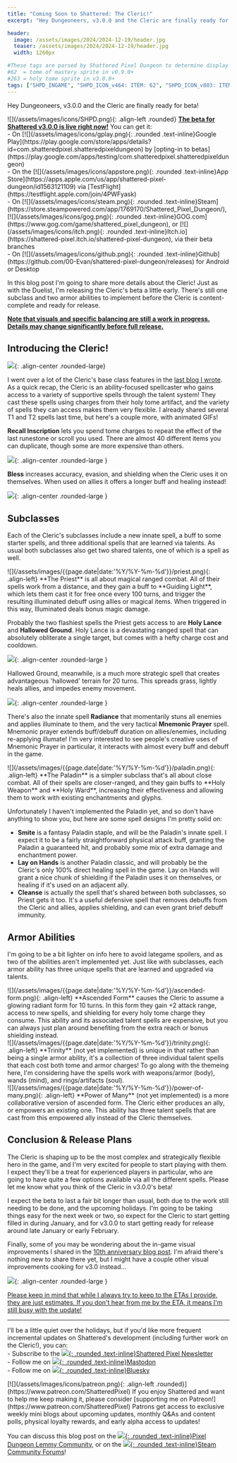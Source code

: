 ```yaml
---
title: "Coming Soon to Shattered: The Cleric!"
excerpt: "Hey Dungeoneers, v3.0.0 and the Cleric are finally ready for beta! In this blog post I'm going to share more details about the Cleric! Just as with the Duelist, I'm releasing the Cleric's beta a little early. There's still one subclass and two armor abilities to implement before the Cleric is content-complete and ready for release."

header:
  image: /assets/images/2024/2024-12-19/header.jpg
  teaser: /assets/images/2024/2024-12-19/header.jpg
  width: 1260px

#These tags are parsed by Shattered Pixel Dungeon to determine display in its news feed
#62  = tome of mastery sprite in v0.9.0+
#263 = holy tome sprite in v3.0.0+
tags: ["SHPD_INGAME", "SHPD_ICON_v464: ITEM: 62", "SHPD_ICON_v803: ITEM: 263"]
---
```


Hey Dungeoneers, v3.0.0 and the Cleric are finally ready for beta!

<div markdown="1" class="img-text">
![](/assets/images/icons/SHPD.png){: .align-left .rounded} <b><u>The beta for Shattered v3.0.0 is live right now!</u></b> You can get it:<br>- On [![](/assets/images/icons/gplay.png){: .rounded .text-inline}Google Play](https://play.google.com/store/apps/details?id=com.shatteredpixel.shatteredpixeldungeon) by [opting-in to betas](https://play.google.com/apps/testing/com.shatteredpixel.shatteredpixeldungeon)<br>- On the [![](/assets/images/icons/appstore.png){: .rounded .text-inline}App Store](https://apps.apple.com/us/app/shattered-pixel-dungeon/id1563121109) via [TestFlight](https://testflight.apple.com/join/4PWFyask)<br>- On [![](/assets/images/icons/steam.png){: .rounded .text-inline}Steam](https://store.steampowered.com/app/1769170/Shattered_Pixel_Dungeon/), [![](/assets/images/icons/gog.png){: .rounded .text-inline}GOG.com](https://www.gog.com/game/shattered_pixel_dungeon), or [![](/assets/images/icons/itch.png){: .rounded .text-inline}Itch.io](https://shattered-pixel.itch.io/shattered-pixel-dungeon), via their beta branches<br>- On [![](/assets/images/icons/github.png){: .rounded .text-inline}Github](https://github.com/00-Evan/shattered-pixel-dungeon/releases) for Android or Desktop
</div>

In this blog post I'm going to share more details about the Cleric! Just as with the Duelist, I'm releasing the Cleric's beta a little early. There's still one subclass and two armor abilities to implement before the Cleric is content-complete and ready for release.

<b><u>Note that visuals and specific balancing are still a work in progress. Details may change significantly before full release.</u></b>

## Introducing the Cleric!

![](/assets/images/{{page.date|date:'%Y/%Y-%m-%d'}}/cleric.jpg){: .align-center .rounded-large}

I went over a lot of the Cleric's base class features in the [last blog I wrote](/blog/coming-soon-to-shattered-a-sixth-hero.html). As a quick recap, the Cleric is an ability-focused spellcaster who gains access to a variety of supportive spells through the talent system! They cast these spells using charges from their holy tome artifact, and the variety of spells they can access makes them very flexible. I already shared several T1 and T2 spells last time, but here's a couple more, with animated GIFs!

**Recall Inscription** lets you spend tome charges to repeat the effect of the last runestone or scroll you used. There are almost 40 different items you can duplicate, though some are more expensive than others.

![](/assets/images/{{page.date|date:'%Y/%Y-%m-%d'}}/recall-glyph.gif){: .align-center .rounded-large }

**Bless** increases accuracy, evasion, and shielding when the Cleric uses it on themselves. When used on allies it offers a longer buff and healing instead!

![](/assets/images/{{page.date|date:'%Y/%Y-%m-%d'}}/bless.gif){: .align-center .rounded-large }

## Subclasses

Each of the Cleric's subclasses include a new innate spell, a buff to some starter spells, and three additional spells that are learned via talents. As usual both subclasses also get two shared talents, one of which is a spell as well.

<div markdown="1" class="img-text">
![](/assets/images/{{page.date|date:'%Y/%Y-%m-%d'}}/priest.png){: .align-left}
**The Priest** is all about magical ranged combat. All of their spells work from a distance, and they gain a buff to **Guiding Light**, which lets them cast it for free once every 100 turns, and trigger the resulting illuminated debuff using allies or magical items. When triggered in this way, Illuminated deals bonus magic damage.
</div>

Probably the two flashiest spells the Priest gets access to are **Holy Lance** and **Hallowed Ground**. Holy Lance is a devastating ranged spell that can absolutely obliterate a single target, but comes with a hefty charge cost and cooldown.

![](/assets/images/{{page.date|date:'%Y/%Y-%m-%d'}}/holy-lance.gif){: .align-center .rounded-large }

Hallowed Ground, meanwhile, is a much more strategic spell that creates advantageous 'hallowed' terrain for 20 turns. This spreads grass, lightly heals allies, and impedes enemy movement.

![](/assets/images/{{page.date|date:'%Y/%Y-%m-%d'}}/hallowed-ground.gif){: .align-center .rounded-large }

There's also the innate spell **Radiance** that momentarily stuns all enemies and applies illuminate to them, and the very tactical **Mnemonic Prayer** spell. Mnemonic prayer extends buff/debuff duration on allies/enemies, including re-applying illumate! I'm very interested to see people's creative uses of Mnemonic Prayer in particular, it interacts with almost every buff and debuff in the game.

<div markdown="1" class="img-text">
![](/assets/images/{{page.date|date:'%Y/%Y-%m-%d'}}/paladin.png){: .align-left}
**The Paladin** is a simpler subclass that's all about close combat. All of their spells are closer-ranged, and they gain buffs to **Holy Weapon** and **Holy Ward**, increasing their effectiveness and allowing them to work with existing enchantments and glyphs.
</div>

Unfortunately I haven't implemented the Paladin yet, and so don't have anything to show you, but here are some spell designs I'm pretty solid on:

- **Smite** is a fantasy Paladin staple, and will be the Paladin's innate spell. I expect it to be a fairly straightforward physical attack buff, granting the Paladin a guaranteed hit, and probably some mix of extra damage and enchantment power.
- **Lay on Hands** is another Paladin classic, and will probably be the Cleric's only 100% direct healing spell in the game. Lay on Hands will grant a nice chunk of shielding if the Paladin uses it on themselves, or healing if it's used on an adjacent ally.
- **Cleanse** is actually the spell that's shared between both subclasses, so Priest gets it too. It's a useful defensive spell that removes debuffs from the Cleric and allies, applies shielding, and can even grant brief debuff immunity.

## Armor Abilities

I'm going to be a bit lighter on info here to avoid lategame spoilers, and as two of the abilities aren't implemented yet. Just like with subclasses, each armor ability has three unique spells that are learned and upgraded via talents.

<div markdown="1" class="img-text">
![](/assets/images/{{page.date|date:'%Y/%Y-%m-%d'}}/ascended-form.png){: .align-left}
**Ascended Form** causes the Cleric to assume a glowing radiant form for 10 turns. In this form they gain +2 attack range, access to new spells, and shielding for every holy tome charge they consume. This ability and its associated talent spells are expensive, but you can always just plan around benefiting from the extra reach or bonus shielding instead.
</div>

<div markdown="1" class="img-text">
![](/assets/images/{{page.date|date:'%Y/%Y-%m-%d'}}/trinity.png){: .align-left}
**Trinity** (not yet implemented) is unique in that rather than being a single armor ability, it's a collection of three individual talent spells that each cost both tome and armor charges! To go along with the themeing here, I'm considering have the spells work with weapons/armor (body), wands (mind), and rings/artifacts (soul).
</div>

<div markdown="1" class="img-text">
![](/assets/images/{{page.date|date:'%Y/%Y-%m-%d'}}/power-of-many.png){: .align-left}
**Power of Many** (not yet implemented) is a more collaborative version of ascended form. The Cleric either produces an ally, or empowers an existing one. This ability has three talent spells that are cast from this empowered ally instead of the Cleric themselves.
</div>

## Conclusion & Release Plans

The Cleric is shaping up to be the most complex and strategically flexible hero in the game, and I'm very excited for people to start playing with them. I expect they'll be a treat for experienced players in particular, who are going to have quite a few options available via all the different spells. Please let me know what you think of the Cleric in v3.0.0's beta!

I expect the beta to last a fair bit longer than usual, both due to the work still needing to be done, and the upcoming holidays. I'm going to be taking things easy for the next week or two, so expect for the Cleric to start getting filled in during January, and for v3.0.0 to start getting ready for release around late January or early February.

Finally, some of you may be wondering about the in-game visual improvements I shared in the [10th anniversary blog post](/blog/ten-years-of-shattered-pixel-dungeon.html#new-pixel-art). I'm afraid there's nothing new to share there yet, but I might have a couple other visual improvements cooking for v3.0 instead...

![](/assets/images/{{page.date|date:'%Y/%Y-%m-%d'}}/title.gif){: .align-center .rounded-large }

<u>Please keep in mind that while I always try to keep to the ETAs I provide, they are just estimates. If you don't hear from me by the ETA, it means I'm still busy with the update!</u>

---

I'll be a little quiet over the holidays, but if you'd like more frequent incremental updates on Shattered's development (including further work on the Cleric!), you can:<br>- Subscribe to the [![](/assets/images/icons/avatar.png){: .rounded .text-inline}Shattered Pixel Newsletter](/newsletter)<br>- Follow me on [![](/assets/images/icons/mastodon.png){: .rounded .text-inline}Mastodon](https://mastodon.gamedev.place/@ShatteredPixel)<br>- Follow me on [![](/assets/images/icons/bluesky.png){: .rounded .text-inline}Bluesky](https://bsky.app/profile/shatteredpixel.com)

<div markdown="1" style="display: inline-block;">
[![](/assets/images/icons/patreon.png){: .align-left .rounded}](https://www.patreon.com/ShatteredPixel) If you enjoy Shattered and want to help me keep making it, please consider [supporting me on Patreon!](https://www.patreon.com/ShatteredPixel) Patrons get access to exclusive weekly mini blogs about upcoming updates, monthly Q&As and content polls, physical loyalty rewards, and early alpha access to updates!
</div>

You can discuss this blog post on the [![](/assets/images/icons/lemmy.png){: .rounded .text-inline}Pixel Dungeon Lemmy Community](https://lemmy.world/post/23320823), or on the [![](/assets/images/icons/steam.png){: .rounded .text-inline}Steam Community Forums](https://steamcommunity.com/app/1769170/eventcomments/595135813103128726)!